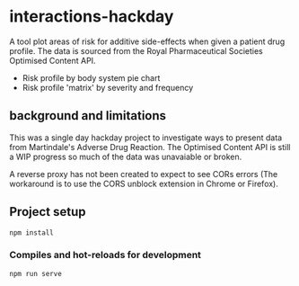 # interactions-hackday

A tool plot areas of risk for additive side-effects when given a patient drug profile. The data is sourced from the Royal Pharmaceutical Societies Optimised Content API.

- Risk profile by body system pie chart
- Risk profile 'matrix' by severity and frequency

## background and limitations

This was a single day hackday project to investigate ways to present data from Martindale's Adverse Drug Reaction. The Optimised Content API is still a WIP progress so much of the data was unavaiable or broken. 

A reverse proxy has not been created to expect to see CORs errors (The workaround is to use the CORS unblock extension in Chrome or Firefox).

## Project setup
```
npm install
```

### Compiles and hot-reloads for development
```
npm run serve
```
